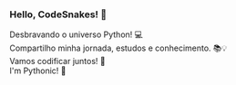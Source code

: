 ### Hello, CodeSnakes! 👋

Desbravando o universo Python! 💻<br>
Compartilho minha jornada, estudos e conhecimento. 📚💡<br>
Vamos codificar juntos! 🤝<br>
I'm Pythonic! 🐍<br>
